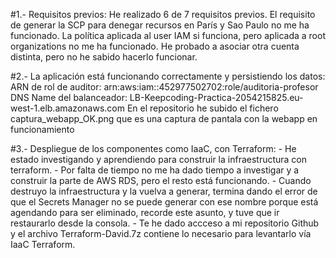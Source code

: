 #1.- Requisitos previos:
      He realizado 6 de 7 requisitos previos.
      El requisito de generar la SCP para denegar recursos en París y Sao Paulo no me ha funcionado. La política aplicada al user IAM si funciona, pero aplicada
      a root organizations no me ha funcionado. He probado a asociar otra cuenta distinta, pero no he sabido hacerlo funcionar.
            
#2.- La aplicación está funcionando correctamente y persistiendo los datos:
      ARN de rol de auditor: arn:aws:iam::452977502702:role/auditoria-profesor
      DNS Name del balanceador: LB-Keepcoding-Practica-2054215825.eu-west-1.elb.amazonaws.com
      En el repositorio he subido el fichero captura_webapp_OK.png que es una captura de pantala con la webapp en funcionamiento
      
#3.- Despliegue de los componentes como IaaC, con Terraform:
     - He estado investigando y aprendiendo para construir la infraestructura con terraform.
     - Por falta de tiempo no me ha dado tiempo a investigar y a construir la parte de AWS RDS, pero el resto está funcionando.
     - Cuando destruyo la infraestructura y la vuelva a generar, termina dando el error de que el Secrets Manager no se puede generar con ese nombre porque
       está agendando para ser eliminado, recorde este asunto, y tuve que ir restaurarlo desde la consola.
     - Te he dado accceso a mi repositorio Github y el archivo Terraform-David.7z contiene lo necesario para levantarlo vía IaaC Terraform.

     
     
